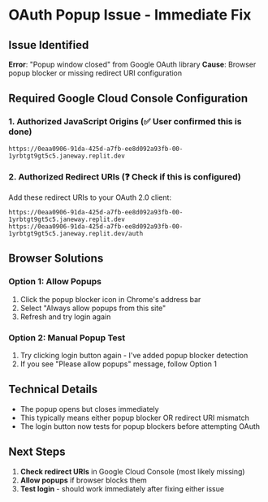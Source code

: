 # OAuth Popup Issue - Immediate Fix

## Issue Identified
**Error**: "Popup window closed" from Google OAuth library
**Cause**: Browser popup blocker or missing redirect URI configuration

## Required Google Cloud Console Configuration

### 1. Authorized JavaScript Origins (✅ User confirmed this is done)
```
https://0eaa0906-91da-425d-a7fb-ee8d092a93fb-00-1yrbtgt9gt5c5.janeway.replit.dev
```

### 2. Authorized Redirect URIs (❓ Check if this is configured)
Add these redirect URIs to your OAuth 2.0 client:
```
https://0eaa0906-91da-425d-a7fb-ee8d092a93fb-00-1yrbtgt9gt5c5.janeway.replit.dev
https://0eaa0906-91da-425d-a7fb-ee8d092a93fb-00-1yrbtgt9gt5c5.janeway.replit.dev/auth
```

## Browser Solutions

### Option 1: Allow Popups
1. Click the popup blocker icon in Chrome's address bar
2. Select "Always allow popups from this site"
3. Refresh and try login again

### Option 2: Manual Popup Test
1. Try clicking login button again - I've added popup blocker detection
2. If you see "Please allow popups" message, follow Option 1

## Technical Details
- The popup opens but closes immediately
- This typically means either popup blocker OR redirect URI mismatch
- The login button now tests for popup blockers before attempting OAuth

## Next Steps
1. **Check redirect URIs** in Google Cloud Console (most likely missing)
2. **Allow popups** if browser blocks them
3. **Test login** - should work immediately after fixing either issue